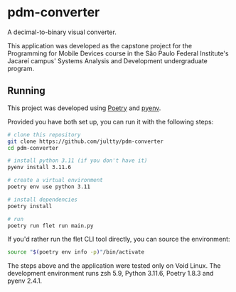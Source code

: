 # pdm-converter

A decimal-to-binary visual converter.

This application was developed as the capstone project for the Programming for Mobile Devices course in the São Paulo Federal Institute's Jacareí campus' Systems Analysis and Development undergraduate program.

## Running

This project was developed using [Poetry](https://python-poetry.org/) and [pyenv](https://github.com/pyenv/pyenv).

Provided you have both set up, you can run it with the following steps:

```sh
# clone this repository
git clone https://github.com/jultty/pdm-converter
cd pdm-converter

# install python 3.11 (if you don't have it)
pyenv install 3.11.6

# create a virtual environment
poetry env use python 3.11

# install dependencies
poetry install

# run
poetry run flet run main.py
```

If you'd rather run the flet CLI tool directly, you can source the environment:

```sh
source "$(poetry env info -p)"/bin/activate
```

The steps above and the application were tested only on Void Linux. The development environment runs zsh 5.9, Python 3.11.6, Poetry 1.8.3 and pyenv 2.4.1.

